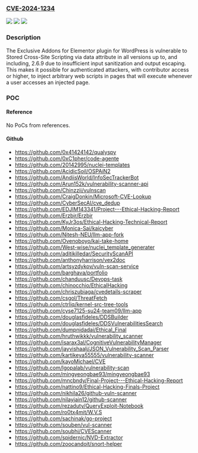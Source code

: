 ### [CVE-2024-1234](https://cve.mitre.org/cgi-bin/cvename.cgi?name=CVE-2024-1234)
![](https://img.shields.io/static/v1?label=Product&message=Exclusive%20Addons%20for%20Elementor&color=blue)
![](https://img.shields.io/static/v1?label=Version&message=*%3C%3D%202.6.9%20&color=brighgreen)
![](https://img.shields.io/static/v1?label=Vulnerability&message=CWE-79%20Improper%20Neutralization%20of%20Input%20During%20Web%20Page%20Generation%20('Cross-site%20Scripting')&color=brighgreen)

### Description

The Exclusive Addons for Elementor plugin for WordPress is vulnerable to Stored Cross-Site Scripting via data attribute in all versions up to, and including, 2.6.9 due to insufficient input sanitization and output escaping. This makes it possible for authenticated attackers, with contributor access or higher, to inject arbitrary web scripts in pages that will execute whenever a user accesses an injected page.

### POC

#### Reference
No PoCs from references.

#### Github
- https://github.com/0x41424142/qualyspy
- https://github.com/0xC1pher/code-agente
- https://github.com/20142995/nuclei-templates
- https://github.com/AcidicSoil/OSPAiN2
- https://github.com/AndiisWorld/InfoSecTrackerBot
- https://github.com/Arun152k/vulnerability-scanner-api
- https://github.com/Chinzzii/vulnscan
- https://github.com/CraigDonkin/Microsoft-CVE-Lookup
- https://github.com/CyberSecAI/cve_dedup
- https://github.com/EDJIM143341/Project---Ethical-Hacking-Report
- https://github.com/Erzbir/Erzbir
- https://github.com/KyJr3os/Ethical-Hacking-Technical-Report
- https://github.com/Monica-Sai/kaicyber
- https://github.com/Nitesh-NEU/llm-app-fork
- https://github.com/Ovenoboyo/kai-take-home
- https://github.com/West-wise/nuclei_template_generater
- https://github.com/aditikilledar/SecurityScanAPI
- https://github.com/anthonyharrison/vex2doc
- https://github.com/artsyzdykov/vuln-scan-service
- https://github.com/barghava/portfolio
- https://github.com/chanduusc/Devops-task
- https://github.com/chinocchio/EthicalHacking
- https://github.com/chriszubiaga/cvedetails-scraper
- https://github.com/csgol/ThreatFetch
- https://github.com/ctrliq/kernel-src-tree-tools
- https://github.com/cyse7125-su24-team09/llm-app
- https://github.com/douglasfideles/DDSBuilder
- https://github.com/douglasfideles/DDSVulnerabilitiesSearch
- https://github.com/dumpnidadai/Ethical_Final
- https://github.com/hruthwikkk/vulnerability_scanner
- https://github.com/isarax3al/CognitiveVulnerabilityManager
- https://github.com/jayvishaalj/JSON_Vulnerability_Scan_Parser
- https://github.com/kartikeya55555/vulnerability-scanner
- https://github.com/kayoMichael/CVE
- https://github.com/lgopalab/vulnerability-scan
- https://github.com/mingyeongbae93/mingyeongbae93
- https://github.com/mncbndy/Final-Project---Ethical-Hacking-Report
- https://github.com/nattino9/Ethical-Hacking-Finals-Project
- https://github.com/nikhila26/github-vuln-scanner
- https://github.com/nilayjain12/github-scanner
- https://github.com/rezaduty/QueryExploit-Notebook
- https://github.com/ro0tx4mit/W.V.S
- https://github.com/sachinak/go-project
- https://github.com/souben/vul-scanner
- https://github.com/soubhi/CVEScanner
- https://github.com/spidernic/NVD-Extractor
- https://github.com/zoocandoit/snort-helper

